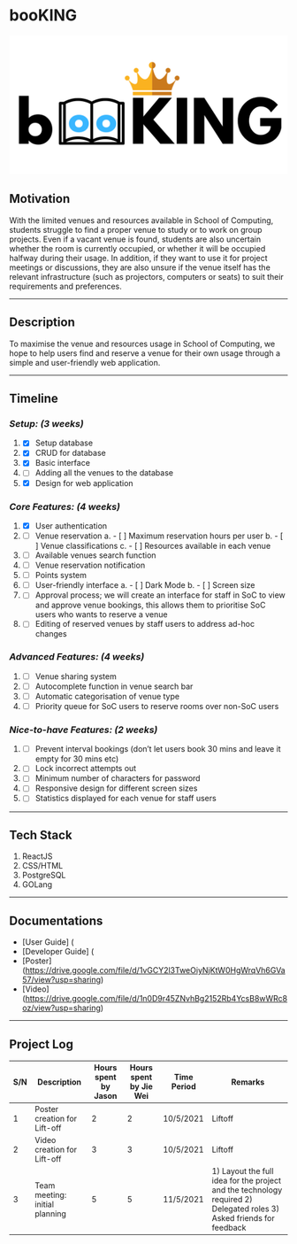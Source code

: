 # booKING
![](./assets/logo.png)

## Motivation 
With the limited venues and resources available in School of Computing, students struggle to find a proper venue to study or to work on group projects. Even if a vacant venue is found, students are also uncertain whether the room is currently occupied, or whether it will be occupied halfway during their usage. In addition, if they want to use it for project meetings or discussions, they are also unsure if the venue itself has the relevant infrastructure (such as projectors, computers or seats) to suit their requirements and preferences. 

---
## Description
To maximise the venue and resources usage in School of Computing, we hope to help users find and reserve a venue for their own usage through a simple and user-friendly web application.

---
## Timeline
### *Setup: (3 weeks)*
1. - [x] Setup database
2. - [x] CRUD for database 
3. - [x] Basic interface 
4. - [ ] Adding all the venues to the database 
5. - [x] Design for web application

### *Core Features: (4 weeks)*
1. - [x] User authentication
2. - [ ] Venue reservation
  a. - [ ] Maximum reservation hours per user
  b. - [ ] Venue classifications 
  c. - [ ] Resources available in each venue 
3. - [ ] Available venues search function
4. - [ ] Venue reservation notification
5. - [ ] Points system
6. - [ ] User-friendly interface
  a. - [ ] Dark Mode
  b. - [ ] Screen size
7. - [ ] Approval process; we will create an interface for staff in SoC to view and approve venue bookings, this allows them to prioritise SoC users who wants to reserve a venue
8. - [ ] Editing of reserved venues by staff users to address ad-hoc changes

### *Advanced Features: (4 weeks)*
1. - [ ] Venue sharing system
2. - [ ] Autocomplete function in venue search bar 
3. - [ ] Automatic categorisation of venue type
4. - [ ] Priority queue for SoC users to reserve rooms over non-SoC users

### *Nice-to-have Features: (2 weeks)*
1. - [ ] Prevent interval bookings (don’t let users book 30 mins and leave it empty for 30 mins etc) 
2. - [ ] Lock incorrect attempts out
3. - [ ] Minimum number of characters for password
4. - [ ] Responsive design for different screen sizes
5. - [ ] Statistics displayed for each venue for staff users

---
## Tech Stack
1. ReactJS
2. CSS/HTML
3. PostgreSQL
4. GOLang

---
## Documentations
- [User Guide] (
- [Developer Guide] (
- [Poster] (https://drive.google.com/file/d/1vGCY2l3TweOiyNjKtW0HgWrqVh6GVa57/view?usp=sharing)
- [Video] (https://drive.google.com/file/d/1n0D9r45ZNvhBg2152Rb4YcsB8wWRc8oz/view?usp=sharing)

---
## Project Log
| S/N | Description | Hours spent by Jason | Hours spent by Jie Wei | Time Period | Remarks |
| - | - | - | - | - | - |
| 1 | Poster creation for Lift-off | 2 | 2 | 10/5/2021 | Liftoff |
| 2 | Video creation for Lift-off | 3 | 3 | 10/5/2021 | Liftoff |
| 3 | Team meeting: initial planning | 5 | 5 | 11/5/2021 | 1) Layout the full idea for the project and the technology required   2) Delegated roles   3) Asked friends for feedback |
